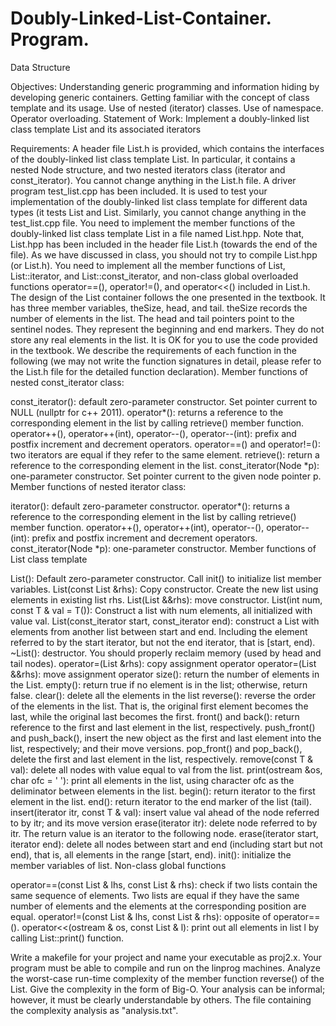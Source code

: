 # Doubly-Linked-List-Container. Program.
 Data Structure

Objectives: Understanding generic programming and information hiding by developing generic containers. Getting familiar with the concept of class template and its usage. Use of nested (iterator) classes. Use of namespace. Operator overloading. 
Statement of Work: Implement a doubly-linked list class template List and its associated iterators

Requirements:
A header file List.h is provided, which contains the interfaces of the doubly-linked list class template List. In particular, it contains a nested Node structure, and two nested iterators class (iterator and const_iterator). You cannot change anything in the List.h file.
A driver program test_list.cpp has been included. It is used to test your implementation of the doubly-linked list class template for different data types (it tests List<int> and List<string>. Similarly, you cannot change anything in the test_list.cpp file.
You need to implement the member functions of the doubly-linked list class template List in a file named List.hpp. Note that, List.hpp has been included in the header file List.h (towards the end of the file). As we have discussed in class, you should not try to compile List.hpp (or List.h). You need to implement all the member functions of List<T>, List<T>::iterator, and List<T>::const_iterator, and non-class global overloaded functions operator==(), operator!=(), and operator<<() included in List.h. The design of the List container follows the one presented in the textbook. It has three member variables, theSize, head, and tail. theSize records the number of elements in the list. The head and tail pointers point to the sentinel nodes. They represent the beginning and end markers. They do not store any real elements in the list. It is OK for you to use the code provided in the textbook. We describe the requirements of each function in the following (we may not write the function signatures in detail, please refer to the List.h file for the detailed function declaration).
            Member functions of nested const_iterator class:

const_iterator(): default zero-parameter constructor. Set pointer current to NULL (nullptr for c++ 2011).
operator*(): returns a reference to the corresponding element in the list by calling retrieve() member function.
operator++(), operator++(int), operator--(), operator--(int): prefix and postfix increment and decrement operators.
operator==() and operator!=(): two iterators are equal if they refer to the same element.
retrieve(): return a reference to the corresponding element in the list.
const_iterator(Node *p): one-parameter constructor. Set pointer current to the given node pointer p.
            Member functions of nested iterator class:

iterator(): default zero-parameter constructor.
operator*(): returns a reference to the corresponding element in the list by calling retrieve() member function.
operator++(), operator++(int), operator--(), operator--(int): prefix and postfix increment and decrement operators.
const_iterator(Node *p): one-parameter constructor.
            Member functions of List class template 

List(): Default zero-parameter constructor. Call init() to initialize list member variables.
List(const List &rhs): Copy constructor. Create the new list using elements in existing list rhs.
List(List &&rhs): move constructor.
List(int num, const T & val = T()): Construct a list with num elements, all initialized with value val.
List(const_iterator start, const_iterator end): construct a List with elements from another list between start and end. Including the element referred to by the start iterator, but not the end iterator, that is [start, end).
~List(): destructor. You should properly reclaim memory (used by head and tail nodes).
operator=(List &rhs): copy assignment operator
operator=(List &&rhs): move assignment operator
size(): return the number of elements in the List.
empty(): return true if no element is in the list; otherwise, return false.
clear(): delete all the elements in the list
reverse(): reverse the order of the elements in the list. That is, the original first element becomes the last, while the original last becomes the first.
front() and back(): return reference to the first and last element in the list, respectively.
push_front() and push_back(), insert the new object as the first and last element into the list, respectively; and their move versions.
pop_front() and pop_back(), delete the first and last element in the list, respectively.
remove(const T & val): delete all nodes with value equal to val from the list.
print(ostream &os, char ofc = ' '): print all elements in the list, using character ofc as the deliminator between elements in the list.
begin(): return iterator to the first element in the list.
end(): return iterator to the end marker of the list (tail).
insert(iterator itr, const T & val): insert value val ahead of the node referred to by itr; and its move version
erase(iterator itr): delete node referred to by itr. The return value is an iterator to the following node.
erase(iterator start, iterator end): delete all nodes between start and end (including start but not end), that is, all elements in the range [start, end).
init(): initialize the member variables of list.
           Non-class global functions 

operator==(const List<T> & lhs, const List<T> & rhs): check if two lists contain the same sequence of elements. Two lists are equal if they have the same number of elements and the elements at the corresponding position are equal.
operator!=(const List<T> & lhs, const List<T> & rhs): opposite of operator==().
operator<<(ostream & os, const List<T> & l): print out all elements in list l by calling List<T>::print() function. 

Write a makefile for your project and name your executable as proj2.x. Your program must be able to compile and run on the linprog machines.
Analyze the worst-case run-time complexity of the member function reverse() of the List. Give the complexity in the form of Big-O. Your analysis can be informal; however, it must be clearly understandable by others.
The file containing the complexity analysis as "analysis.txt".
